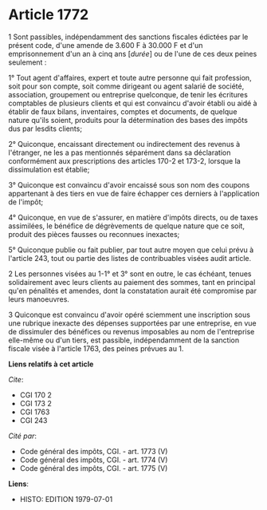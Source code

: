 # Article 1772

1  Sont passibles, indépendamment des sanctions fiscales édictées par le présent code, d'une amende de 3.600 F à 30.000 F et
d'un emprisonnement d'un an à cinq ans [*durée*] ou de l'une de ces deux peines seulement :

1° Tout agent d'affaires, expert et toute autre personne qui fait profession, soit pour son compte, soit comme dirigeant ou
agent salarié de société, association, groupement ou entreprise quelconque, de tenir les écritures comptables de plusieurs
clients et qui est convaincu d'avoir établi ou aidé à établir de faux bilans, inventaires, comptes et documents, de quelque
nature qu'ils soient, produits pour la détermination des bases des impôts dus par lesdits clients;

2° Quiconque, encaissant directement ou indirectement des revenus à l'étranger, ne les a pas mentionnés séparément dans sa
déclaration conformément aux prescriptions des articles 170-2 et 173-2, lorsque la dissimulation est établie;

3° Quiconque est convaincu d'avoir encaissé sous son nom des coupons appartenant à des tiers en vue de faire échapper ces
derniers à l'application de l'impôt;

4° Quiconque, en vue de s'assurer, en matière d'impôts directs, ou de taxes assimilées, le bénéfice de dégrèvements de
quelque nature que ce soit, produit des pièces fausses ou reconnues inexactes;

5° Quiconque publie ou fait publier, par tout autre moyen que celui prévu à l'article 243, tout ou partie des listes de
contribuables visées audit article.

2  Les personnes visées au 1-1° et 3° sont en outre, le cas échéant, tenues solidairement avec leurs clients au paiement des
sommes, tant en principal qu'en pénalités et amendes, dont la constatation aurait été compromise par leurs manoeuvres.

3  Quiconque est convaincu d'avoir opéré sciemment une inscription sous une rubrique inexacte des dépenses supportées par une
entreprise, en vue de dissimuler des bénéfices ou revenus imposables au nom de l'entreprise elle-même ou d'un tiers, est
passible, indépendamment de la sanction fiscale visée à l'article 1763, des peines prévues au 1.

**Liens relatifs à cet article**

_Cite_:

  - CGI 170 2
  - CGI 173 2
  - CGI 1763
  - CGI 243

_Cité par_:

  - Code général des impôts, CGI. - art. 1773 (V)
  - Code général des impôts, CGI. - art. 1774 (V)
  - Code général des impôts, CGI. - art. 1775 (V)

**Liens**:

  - HISTO: EDITION 1979-07-01
